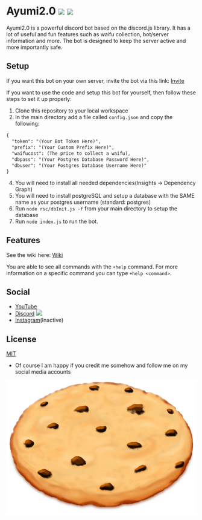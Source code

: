 # Ayumi2.0 ![](https://img.shields.io/github/package-json/v/UltraCookie1780/ayumi-2.0?color=yellow&label=Version) ![](https://img.shields.io/discord/720937574318866432?color=blue&label=Discord&logo=discord&url=https://discord.gg/ZWW6yBFSQk)

Ayumi2.0 is a powerful discord bot based on the discord.js library. It has a lot of useful and fun features such as waifu collection, bot/server information and more. The bot is designed to keep the server active and more importantly safe.

## Setup
If you want this bot on your own server, invite the bot via this link:
[Invite](https://discord.com/api/oauth2/authorize?client_id=690883040636960778&permissions=388160&scope=bot)

If you want to use the code and setup this bot for yourself, then follow these steps to set it up properly:

1. Clone this repository to your local workspace
2. In the main directory add a file called `config.json` and copy the following:
```
{
  "token": "(Your Bot Token Here)",
  "prefix": "(Your Custom Prefix Here)",
  "waifucost": (The price to collect a waifu),
  "dbpass": "(Your Postgres Database Password Here)",
  "dbuser": "(Your Postgres Database Username Here)"
}
```
4. You will need to install all needed dependencies(Insights -> Dependency Graph)
5. You will need to install postgreSQL and setup a database with the SAME name as your postgres username (standard: postgres)
6. Run `node rsc/dbInit.js -f` from your main directory to setup the database
7. Run `node index.js` to run the bot.

## Features
See the wiki here: [Wiki](https://github.com/UltraCookie1780/ayumi-2.0/wiki)

You are able to see all commands with the `+help` command. For more information on a specific command you can type `+help <command>`. 

## Social
- [YouTube](https://www.youtube.com/channel/UCeIM39CTf2D6_NqZOyyLx7w)
- [Discord](https://discord.gg/ZWW6yBFSQk) ![](https://img.shields.io/discord/720937574318866432?color=blue&label=Discord&logo=discord&url=https://discord.gg/ZWW6yBFSQk)
- [Instagram](https://www.instagram.com/ultracookie1780/)(Inactive)

## License
[MIT](https://choosealicense.com/licenses/mit/)
- Of course I am happy if you credit me somehow and follow me on my social media accounts


![](https://raw.githubusercontent.com/UltraCookie1780/ayumi-2.0/master/rsc/img/cookie-3180329_1920.png)
